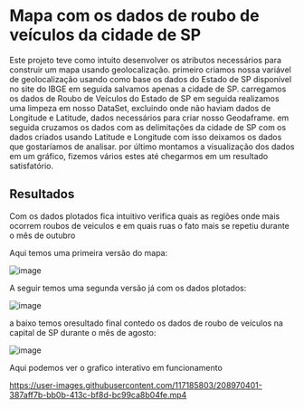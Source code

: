 # Mapa com os dados de roubo de veículos da cidade de SP
Este projeto teve como intuito desenvolver os atributos necessários para construir um mapa usando geolocalização. primeiro criamos nossa variável de geolocalização usando como base os dados do Estado de SP disponível no site do IBGE em seguida salvamos apenas a cidade de SP. carregamos os dados de Roubo de Veículos do Estado de SP em seguida realizamos uma limpeza em nosso DataSet, excluindo onde não haviam dados de Longitude e Latitude, dados necessários para criar nosso Geodaframe. em seguida cruzamos os dados com as delimitações da cidade de SP com os dados criados usando Latitude e Longitude com isso deixamos os dados que gostaríamos de analisar. por último montamos a visualização dos dados em um gráfico, fizemos vários estes até chegarmos em um resultado satisfatório.

## Resultados

Com os dados plotados fica intuitivo verifica quais as regiões onde mais ocorrem roubos de veiculos e em quais ruas o fato mais se repetiu durante o mês de outubro 

Aqui temos uma primeira versão do mapa:

![image](https://user-images.githubusercontent.com/117185803/208967939-9533831d-bf36-4f3b-a9a2-860ae1c01ef5.png)

A seguir temos uma segunda versão já com os dados plotados:

![image](https://user-images.githubusercontent.com/117185803/208968409-459e9de4-a992-4476-823f-befbb5a52a97.png)


a baixo temos oresultado final contedo os dados de roubo de veículos na capital de SP durante o mês de agosto:

![image](https://user-images.githubusercontent.com/117185803/208968780-d01c9c38-1ca2-4e6e-b7d8-6114d6330096.png)

Aqui podemos ver o grafico interativo em funcionamento

https://user-images.githubusercontent.com/117185803/208970401-387aff7b-bb0b-413c-bf8d-bc99ca8b04fe.mp4










